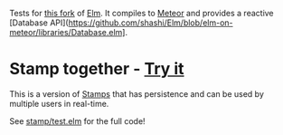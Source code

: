Tests for [this fork](https://github.com/shashi/Elm) of [Elm](http://elm-lang.org/). It compiles to [Meteor](http://meteor.com/) and provides a reactive [Database API](https://github.com/shashi/Elm/blob/elm-on-meteor/libraries/Database.elm].

# Stamp together - [Try it](http://stamptogether.meteor.com)

This is a version of [Stamps](http://elm-lang.org/examples/Intermediate/Stamps.elm) that has persistence and can be used by multiple users in real-time.

See [stamp/test.elm](https://github.com/shashi/blob/elm-on-meteor/stamp/test.elm) for the full code!

